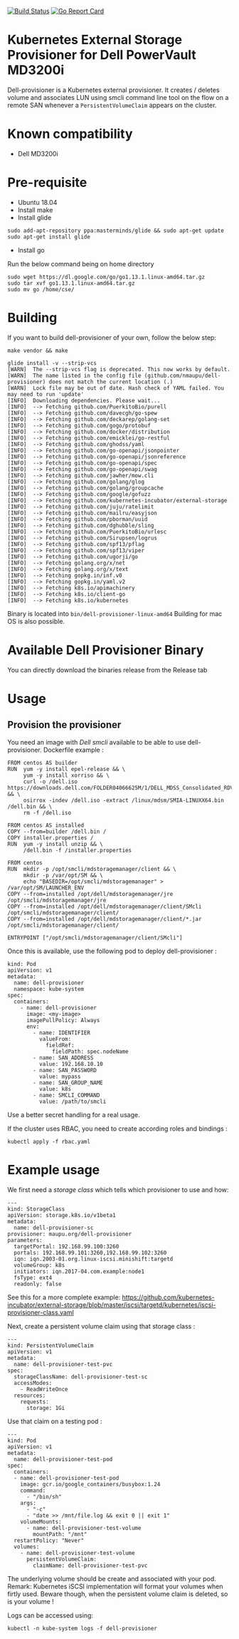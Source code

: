 [![Build Status](https://travis-ci.org/nmaupu/dell-provisioner.svg?branch=master)](https://travis-ci.org/nmaupu/dell-provisioner)
[![Go Report Card](https://goreportcard.com/badge/github.com/nmaupu/dell-provisioner)](https://goreportcard.com/report/github.com/nmaupu/dell-provisioner)

# Kubernetes External Storage Provisioner for Dell PowerVault MD3200i

Dell-provisioner is a Kubernetes external provisioner. It creates / deletes volume and associates LUN using smcli command line tool on the flow on a remote SAN whenever a `PersistentVolumeClaim` appears on the cluster.

# Known compatibility

- Dell MD3200i

# Pre-requisite

- Ubuntu 18.04
- Install make
- Install glide

```
sudo add-apt-repository ppa:masterminds/glide && sudo apt-get update
sudo apt-get install glide
```

- Install go 

Run the below command being on home directory

```
sudo wget https://dl.google.com/go/go1.13.1.linux-amd64.tar.gz
sudo tar xvf go1.13.1.linux-amd64.tar.gz
sudo mv go /home/cse/
```


# Building

If you want to build dell-provisioner of your own, follow the below step:

```
make vendor && make
```

```
glide install -v --strip-vcs
[WARN]  The --strip-vcs flag is deprecated. This now works by default.
[WARN]  The name listed in the config file (github.com/nmaupu/dell-provisioner) does not match the current location (.)
[WARN]  Lock file may be out of date. Hash check of YAML failed. You may need to run 'update'
[INFO]  Downloading dependencies. Please wait...
[INFO]  --> Fetching github.com/PuerkitoBio/purell
[INFO]  --> Fetching github.com/davecgh/go-spew
[INFO]  --> Fetching github.com/deckarep/golang-set
[INFO]  --> Fetching github.com/gogo/protobuf
[INFO]  --> Fetching github.com/docker/distribution
[INFO]  --> Fetching github.com/emicklei/go-restful
[INFO]  --> Fetching github.com/ghodss/yaml
[INFO]  --> Fetching github.com/go-openapi/jsonpointer
[INFO]  --> Fetching github.com/go-openapi/jsonreference
[INFO]  --> Fetching github.com/go-openapi/spec
[INFO]  --> Fetching github.com/go-openapi/swag
[INFO]  --> Fetching github.com/jawher/mow.cli
[INFO]  --> Fetching github.com/golang/glog
[INFO]  --> Fetching github.com/golang/groupcache
[INFO]  --> Fetching github.com/google/gofuzz
[INFO]  --> Fetching github.com/kubernetes-incubator/external-storage
[INFO]  --> Fetching github.com/juju/ratelimit
[INFO]  --> Fetching github.com/mailru/easyjson
[INFO]  --> Fetching github.com/pborman/uuid
[INFO]  --> Fetching github.com/dghubble/sling
[INFO]  --> Fetching github.com/PuerkitoBio/urlesc
[INFO]  --> Fetching github.com/Sirupsen/logrus
[INFO]  --> Fetching github.com/spf13/pflag
[INFO]  --> Fetching github.com/spf13/viper
[INFO]  --> Fetching github.com/ugorji/go
[INFO]  --> Fetching golang.org/x/net
[INFO]  --> Fetching golang.org/x/text
[INFO]  --> Fetching gopkg.in/inf.v0
[INFO]  --> Fetching gopkg.in/yaml.v2
[INFO]  --> Fetching k8s.io/apimachinery
[INFO]  --> Fetching k8s.io/client-go
[INFO]  --> Fetching k8s.io/kubernetes
```

Binary is located into `bin/dell-provisioner-linux-amd64`
Building for mac OS is also possible.

# Available Dell Provisioner Binary

You can directly download the binaries release from the Release tab

# Usage

## Provision the provisioner

You need an image with *Dell smcli* available to be able to use dell-provisioner.
Dockerfile example :
```
FROM centos AS builder
RUN  yum -y install epel-release && \
     yum -y install xorriso && \
     curl -o /dell.iso https://downloads.dell.com/FOLDER04066625M/1/DELL_MDSS_Consolidated_RDVD_6_5_0_1.iso && \
     osirrox -indev /dell.iso -extract /linux/mdsm/SMIA-LINUXX64.bin /dell.bin && \
     rm -f /dell.iso

FROM centos AS installed
COPY --from=builder /dell.bin /
COPY installer.properties /
RUN  yum -y install unzip && \
     /dell.bin -f /installer.properties

FROM centos
RUN  mkdir -p /opt/smcli/mdstoragemanager/client && \
     mkdir -p /var/opt/SM && \
     echo "BASEDIR=/opt/smcli/mdstoragemanager" > /var/opt/SM/LAUNCHER_ENV
COPY --from=installed /opt/dell/mdstoragemanager/jre /opt/smcli/mdstoragemanager/jre
COPY --from=installed /opt/dell/mdstoragemanager/client/SMcli /opt/smcli/mdstoragemanager/client/
COPY --from=installed /opt/dell/mdstoragemanager/client/*.jar /opt/smcli/mdstoragemanager/client/

ENTRYPOINT ["/opt/smcli/mdstoragemanager/client/SMcli"]
```

Once this is available, use the following pod to deploy dell-provisioner :
```
kind: Pod
apiVersion: v1
metadata:
  name: dell-provisioner
  namespace: kube-system
spec:
  containers:
    - name: dell-provisioner
      image: <my-image>
      imagePullPolicy: Always
      env:
        - name: IDENTIFIER
          valueFrom:
            fieldRef:
              fieldPath: spec.nodeName
        - name: SAN_ADDRESS
          value: 192.168.10.10
        - name: SAN_PASSWORD
          value: mypass
        - name: SAN_GROUP_NAME
          value: k8s
        - name: SMCLI_COMMAND
          value: /path/to/smcli
```

Use a better secret handling for a real usage.

If the cluster uses RBAC, you need to create according roles and bindings :
```
kubectl apply -f rbac.yaml
```

# Example usage

We first need a *storage class* which tells which provisioner to use and how:

```
---
kind: StorageClass
apiVersion: storage.k8s.io/v1beta1
metadata:
  name: dell-provisioner-sc
provisioner: maupu.org/dell-provisioner
parameters:
  targetPortal: 192.168.99.100:3260
  portals: 192.168.99.101:3260,192.168.99.102:3260
  iqn: iqn.2003-01.org.linux-iscsi.minishift:targetd
  volumeGroup: k8s
  initiators: iqn.2017-04.com.example:node1
  fsType: ext4
  readonly: false
```

See this for a more complete example: https://github.com/kubernetes-incubator/external-storage/blob/master/iscsi/targetd/kubernetes/iscsi-provisioner-class.yaml

Next, create a persistent volume claim using that storage class :

```
---
kind: PersistentVolumeClaim
apiVersion: v1
metadata:
  name: dell-provisioner-test-pvc
spec:
  storageClassName: dell-provisioner-test-sc
  accessModes:
    - ReadWriteOnce
  resources:
    requests:
      storage: 1Gi
```

Use that claim on a testing pod :

```
---
kind: Pod
apiVersion: v1
metadata:
  name: dell-provisioner-test-pod
spec:
  containers:
  - name: dell-provisioner-test-pod
    image: gcr.io/google_containers/busybox:1.24
    command:
      - "/bin/sh"
    args:
      - "-c"
      - "date >> /mnt/file.log && exit 0 || exit 1"
    volumeMounts:
      - name: dell-provisioner-test-volume
        mountPath: "/mnt"
  restartPolicy: "Never"
  volumes:
    - name: dell-provisioner-test-volume
      persistentVolumeClaim:
        claimName: dell-provisioner-test-pvc
```

The underlying volume should be create and associated with your pod. Remark: Kubernetes iSCSI implementation will format your volumes when firtly used.
Beware though, when the persistent volume claim is deleted, so is your volume !

Logs can be accessed using:

```
kubectl -n kube-system logs -f dell-provisioner
```
